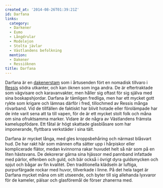 ```yaml
---
created_at: '2014-08-26T01:39:21Z'
id: Darfana
links:
  category:
  - Darkener
  - Eumo
  - Långdrular
  - Modelejon
  - Stolta jävlar
  - Västlandens befolkning
  mention:
  - Dakener
  - Ressiöknen
title: Darfana
---
```


Darfana är en [dakenerstam] som i årtusenden fört en nomadisk tillvaro i [Ressis] södra utkanter,
och kan öknen som inga andra. De är eftertraktade som vägvisare och karavanvakter, men håller sig
oftast för sig själva med sina boskapshjordar. Darfana är tämligen fredliga, men har ett mycket gott
rykte som krigare och lämnas därför i fred, tillochmed av Ressis många rövarband. Vid de tillfällen
de faktiskt har blivit hotade eller förolämpade har de inte varit sena att ta till vapen, för de är
ett mycket stolt folk och måna om sina ofruktsamma marker. Vidare är de några av Västlandens främsta
kameluppfödare. Ett fåtal är högt skattade glasblåsare som har imponerande, flyttbara verkstäder i
sina tält.

Darfana är mycket långa, med gles kroppsbehåring och närmast blåsvart hud. De har rakt hår som
männen ofta sätter upp i hårpiskor eller komplicerade flätor, medan kvinnorna rakar huvudet helt så
när som på en liten hästsvans. De dekorerar gärna sina hjässor med pannband infattade med pärlor,
elfenben och guld, och bär också i övrigt dyra guldsmycken och spjut och bågar av fin kvalitét. Den
traditionella klädseln är luftiga, purpurfärgade rockar med huvor, tillverkade i linne. På det hela
taget är Darfana mycket måna om sitt utseende, och byter till sig allehanda lyxvaror för de kameler,
pälsar och glasföremål de förser zhanerna med.

  [dakenerstam]: Dakener
  [Ressis]: Ressiöknen
